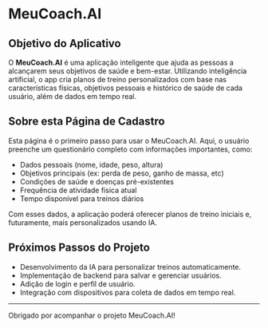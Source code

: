 # MeuCoach.AI

## Objetivo do Aplicativo

O **MeuCoach.AI** é uma aplicação inteligente que ajuda as pessoas a alcançarem seus objetivos de saúde e bem-estar. Utilizando inteligência artificial, o app cria planos de treino personalizados com base nas características físicas, objetivos pessoais e histórico de saúde de cada usuário, além de dados em tempo real.

## Sobre esta Página de Cadastro

Esta página é o primeiro passo para usar o MeuCoach.AI. Aqui, o usuário preenche um questionário completo com informações importantes, como:

- Dados pessoais (nome, idade, peso, altura)
- Objetivos principais (ex: perda de peso, ganho de massa, etc)
- Condições de saúde e doenças pré-existentes
- Frequência de atividade física atual
- Tempo disponível para treinos diários

Com esses dados, a aplicação poderá oferecer planos de treino iniciais e, futuramente, mais personalizados usando IA.


## Próximos Passos do Projeto

- Desenvolvimento da IA para personalizar treinos automaticamente.
- Implementação de backend para salvar e gerenciar usuários.
- Adição de login e perfil de usuário.
- Integração com dispositivos para coleta de dados em tempo real.

---

Obrigado por acompanhar o projeto MeuCoach.AI!

